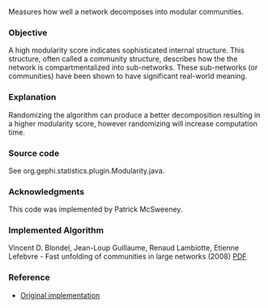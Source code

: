Measures how well a network decomposes into modular communities. 

### Objective

A high modularity score indicates sophisticated internal structure.
This structure, often called a community structure, describes how the the network is compartmentalized into sub-networks. These sub-networks (or communities) have been shown to have significant real-world meaning.

### Explanation

Randomizing the algorithm can produce a better decomposition resulting in a higher modularity score, however randomizing will increase computation time.

### Source code

See org.gephi.statistics.plugin.Modularity.java.

### Acknowledgments

This code was implemented by Patrick McSweeney.

### Implemented Algorithm

Vincent D. Blondel, Jean-Loup Guillaume, Renaud Lambiotte, Etienne Lefebvre - Fast unfolding of communities in large networks (2008) [PDF](https://arxiv.org/abs/0803.0476)

### Reference

- [Original implementation](http://sites.google.com/site/findcommunities/)